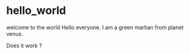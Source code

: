 # hello_world
welcome to the world
Hello everyone.
I am a green martian from planet venus.


Does it work ?
